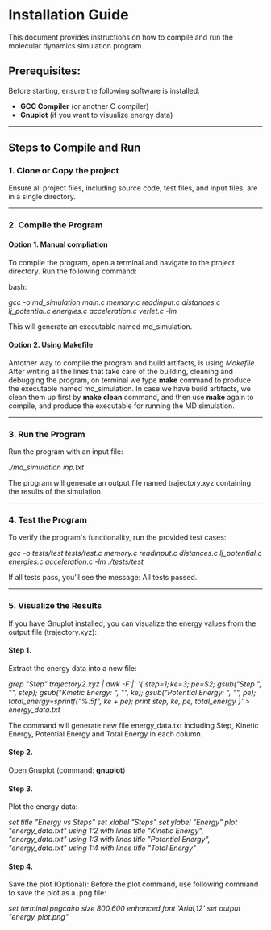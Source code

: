 # Installation Guide
This document provides instructions on how to compile and run the molecular dynamics simulation program.

## Prerequisites:
Before starting, ensure the following software is installed:
- **GCC Compiler** (or another C compiler)
- **Gnuplot** (if you want to visualize energy data)

-----

## Steps to Compile and Run
### 1. Clone or Copy the project
Ensure all project files, including source code, test files, and input files, are in a single directory.

-----

### 2. Compile the Program 
#### Option 1. Manual compliation 
To compile the program, open a terminal and navigate to the project directory. Run the following command:

bash:

*gcc -o md_simulation main.c memory.c readinput.c distances.c lj_potential.c energies.c acceleration.c verlet.c -lm*

This will generate an executable named md_simulation.

#### Option 2. Using Makefile
Antother way to compile the program and build artifacts, is using *Makefile*. After writing all the lines that take care of the building, cleaning and debugging the program, on terminal we type **make** command to produce the executable named md_simulation.
In case we have build artifacts, we clean them up first by **make clean** command, and then use **make** again to compile, and produce the executable for running the MD simulation.

-----

### 3. Run the Program
Run the program with an input file:

*./md_simulation inp.txt*

The program will generate an output file named trajectory.xyz containing the results of the simulation.

-----

### 4. Test the Program
To verify the program's functionality, run the provided test cases:

*gcc -o tests/test tests/test.c memory.c readinput.c distances.c lj_potential.c energies.c acceleration.c -lm
./tests/test*

If all tests pass, you’ll see the message: All tests passed.

-----

### 5. Visualize the Results
If you have Gnuplot installed, you can visualize the energy values from the output file (trajectory.xyz):

  #### Step 1.
  Extract the energy data into a new file:
  
*grep "Step" trajectory2.xyz | awk -F'|' '{
    step=$1;
    ke=$3;
    pe=$2;
    gsub("Step ", "", step);
    gsub("Kinetic Energy: ", "", ke);
    gsub("Potential Energy: ", "", pe);
    total_energy=sprintf("%.5f", ke + pe);
    print step, ke, pe, total_energy
}' > energy_data.txt*

The command will generate new file energy_data.txt including Step, Kinetic Energy, Potential Energy and Total Energy in each column.

  #### Step 2.
  Open Gnuplot (command: **gnuplot**)

  #### Step 3.
  Plot the energy data:
  
*set title "Energy vs Steps"
set xlabel "Steps"
set ylabel "Energy"
plot "energy_data.txt" using 1:2 with lines title "Kinetic Energy", \
     "energy_data.txt" using 1:3 with lines title "Potential Energy", \
     "energy_data.txt" using 1:4 with lines title "Total Energy"*

  #### Step 4.
  Save the plot (Optional): Before the plot command, use following command to save the plot as a .png file:
  
*set terminal pngcairo size 800,600 enhanced font 'Arial,12'
set output "energy_plot.png"*
